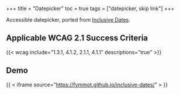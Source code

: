 +++
title = "Datepicker"
toc = true
tags = ["datepicker, skip link"]
+++

Accessible datepicker, ported from [Inclusive Dates](https://github.com/fymmot/inclusive-dates).

## Applicable WCAG 2.1 Success Criteria

{{< wcag include="1.3.1, 4.1.2, 2.1.1, 4.1.1" descriptions="true" >}}

## Demo

{{ < iframe source="https://fymmot.github.io/inclusive-dates/" > }}